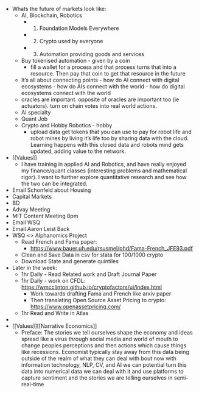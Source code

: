 - Whats the future of markets look like:
    - AI, Blockchain, Robotics
        - 1. Foundation Models Everywhere
        - 2. Crypto used by everyone
        - 3. Automation providing goods and services
    - Buy tokenised automation - given by a coin
        - fill a wallet for a process and that process turns that into a resource. Then pay that coin to get that resource in the future
    - It’s all about connecting points - how do AI connect with digital ecosystems - how do AIs connect with the world - how do digital ecosystems connect with the world
    - oracles are important. opposite of oracles are important too (ie actuators). turn on chain votes into real world actions.
    - AI specialty
    - Quant Job
    - Crypto and Hobby Robotics - hobby
        - upload data get tokens that you can use to pay for robot life and robot mines by living it’s life too by sharing data with the cloud. Learning happens with this closed data and robots mind gets updated, adding value to the network. 
- [[Values]]
    - I have training in applied AI and Robotics, and have really enjoyed my finance/quant classes (interesting problems and mathematical rigor). I want to further explore quantitative research and see how the two can be integrated.
- Email Schonfeld about Housing
- Capital Markets
- BD
- Advay Meeting
- MIT Content Meeting 8pm
- Email WSQ
- Email Aaron Leist Back
- WSQ <> Alphanomics Project
    - Read French and Fama paper:
        - https://www.bauer.uh.edu/rsusmel/phd/Fama-French_JFE93.pdf
    - Clean and Save Data in csv for stata for 100/1000 crypto
    - Download State and generate quintiles
- Later in the week:
    - 1hr Daily - Read Related work and Draft Journal Paper
    - 1hr Daily - work on CFDL: https://wmcclinton.github.io/cryptofactors/ui/index.html
        - Work towards drafting Fama and French like arxiv paper
        - Then translating Open Source Asset Pricing to crypto: https://www.openassetpricing.com/
    - 1hr Read and Write in Atlas
- 
- [[Values]][[Narrative Economics]]
    - Preface: The stories we tell ourselves shape the economy and ideas spread like a virus through social media and world of mouth to change peoples perceptions and then actions which cause things like recessions. Economist typically stay away from this data being outside of the realm of what they can deal with bout now with information technology, NLP, CV, and AI we can potential turn this data into numerical data we can deal with it and use platforms to capture sentiment and the stories we are telling ourselves in semi-real-time
